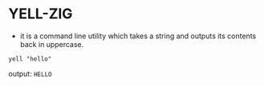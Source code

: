 # YELL-ZIG
- it is a command line utility which takes a string and outputs its contents back in uppercase.

```yell "hello"```

output: ```HELLO```